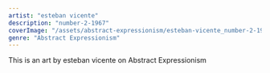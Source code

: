 ```yaml
---
artist: "esteban vicente"
description: "number-2-1967"
coverImage: "/assets/abstract-expressionism/esteban-vicente_number-2-1967.jpg"
genre: "Abstract Expressionism"
---
```

This is an art by esteban vicente on Abstract Expressionism

